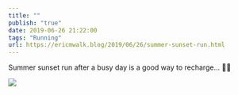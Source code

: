 ```yaml
---
title: ""
publish: "true"
date: 2019-06-26 21:22:00
tags: "Running"
url: https://ericmwalk.blog/2019/06/26/summer-sunset-run.html
---
```


Summer sunset run after a busy day is a good way to recharge... 🏃‍♂️

![](https://ericmwalk.blog/uploads/2022/94da176e69.jpg)